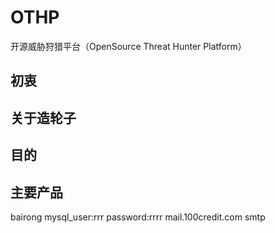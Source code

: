# OTHP
开源威胁狩猎平台（OpenSource Threat Hunter Platform）

## 初衷
## 关于造轮子
## 目的
## 主要产品
bairong 
mysql_user:rrr
password:rrrr
mail.100credit.com
smtp
